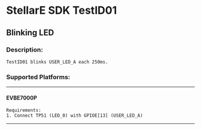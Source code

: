 # StellarE SDK TestID01

## Blinking LED

### Description: 
	TestID01 blinks USER_LED_A each 250ms.
### Supported Platforms:
-----------------------------------------------------------
#### EVBE7000P
	Requirements:
	1. Connect TP51 (LED_0) with GPIOE[13] (USER_LED_A)
-----------------------------------------------------------